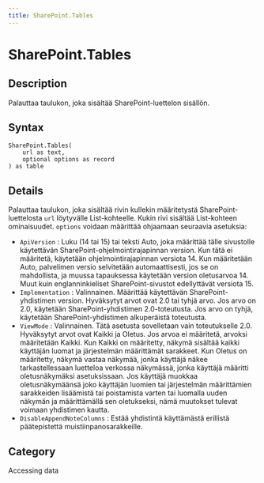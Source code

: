 ```yaml
---
title: SharePoint.Tables
---
```


# SharePoint.Tables


## Description

Palauttaa taulukon, joka sisältää SharePoint-luettelon sisällön.


## Syntax

```powerquery
SharePoint.Tables(
    url as text,
    optional options as record
) as table
```


## Details

Palauttaa taulukon, joka sisältää rivin kullekin määritetystä SharePoint-luettelosta <code>url</code> löytyvälle List-kohteelle. Kukin rivi sisältää List-kohteen ominaisuudet. <code>options</code> voidaan määrittää ohjaamaan seuraavia asetuksia:    <ul><li><code>ApiVersion</code> : Luku (14 tai 15) tai teksti Auto, joka m&#228;&#228;ritt&#228;&#228; t&#228;lle sivustolle k&#228;ytett&#228;v&#228;n SharePoint-ohjelmointirajapinnan version. Kun t&#228;t&#228; ei m&#228;&#228;ritet&#228;, k&#228;ytet&#228;&#228;n ohjelmointirajapinnan versiota 14. Kun m&#228;&#228;ritet&#228;&#228;n Auto, palvelimen versio selvitet&#228;&#228;n automaattisesti, jos se on mahdollista, ja muussa tapauksessa k&#228;ytet&#228;&#228;n version oletusarvoa 14. Muut kuin englanninkieliset SharePoint-sivustot edellytt&#228;v&#228;t versiota 15.</li><li><code>Implementation</code> : Valinnainen. M&#228;&#228;ritt&#228;&#228; k&#228;ytett&#228;v&#228;n SharePoint-yhdistimen version. Hyv&#228;ksytyt arvot ovat 2.0 tai tyhj&#228; arvo. Jos arvo on 2.0, k&#228;ytet&#228;&#228;n SharePoint-yhdistimen 2.0-toteutusta. Jos arvo on tyhj&#228;, k&#228;ytet&#228;&#228;n SharePoint-yhdistimen alkuper&#228;ist&#228; toteutusta.</li><li><code>ViewMode</code> : Valinnainen. T&#228;t&#228; asetusta sovelletaan vain toteutukselle 2.0. Hyv&#228;ksytyt arvot ovat Kaikki ja Oletus. Jos arvoa ei m&#228;&#228;ritet&#228;, arvoksi m&#228;&#228;ritet&#228;&#228;n Kaikki. Kun Kaikki on m&#228;&#228;ritetty, n&#228;kym&#228; sis&#228;lt&#228;&#228; kaikki k&#228;ytt&#228;j&#228;n luomat ja j&#228;rjestelm&#228;n m&#228;&#228;ritt&#228;m&#228;t sarakkeet. Kun Oletus on m&#228;&#228;ritetty, n&#228;kym&#228; vastaa n&#228;kym&#228;&#228;, jonka k&#228;ytt&#228;j&#228; n&#228;kee tarkastellessaan luetteloa verkossa n&#228;kym&#228;ss&#228;, jonka k&#228;ytt&#228;j&#228; m&#228;&#228;ritti oletusn&#228;kym&#228;ksi asetuksissaan. Jos k&#228;ytt&#228;j&#228; muokkaa oletusn&#228;kym&#228;&#228;ns&#228; joko k&#228;ytt&#228;j&#228;n luomien tai j&#228;rjestelm&#228;n m&#228;&#228;ritt&#228;mien sarakkeiden lis&#228;&#228;mist&#228; tai poistamista varten tai luomalla uuden n&#228;kym&#228;n ja m&#228;&#228;ritt&#228;m&#228;ll&#228; sen oletukseksi, n&#228;m&#228; muutokset tulevat voimaan yhdistimen kautta.</li><li><code>DisableAppendNoteColumns</code> : Est&#228;&#228; yhdistint&#228; k&#228;ytt&#228;m&#228;st&#228; erillist&#228; p&#228;&#228;tepistett&#228; muistiinpanosarakkeille.</li></ul>    



## Category
Accessing data
